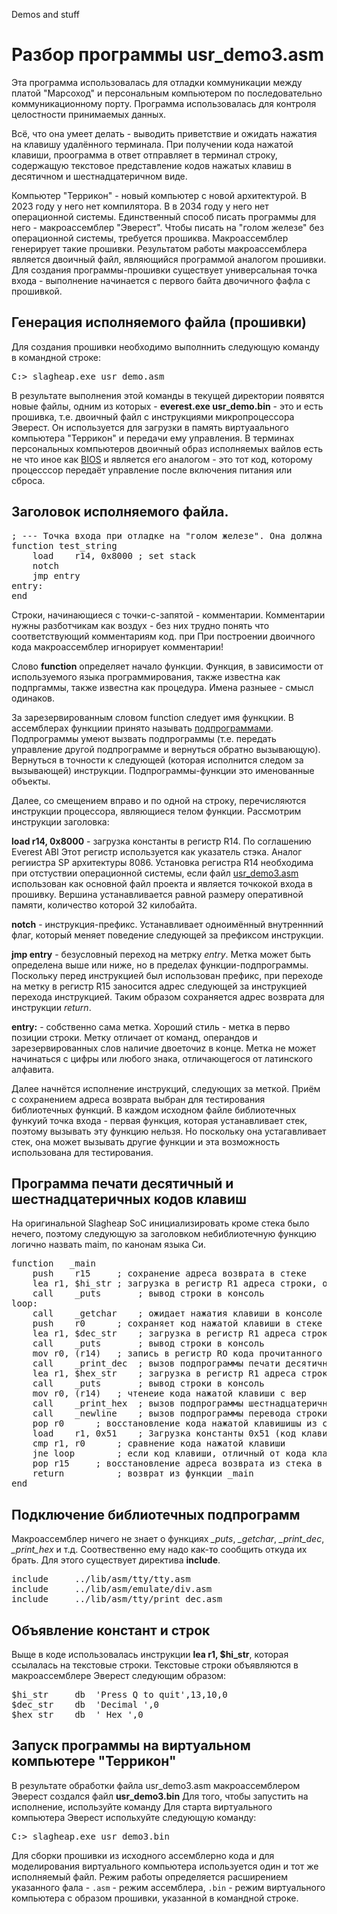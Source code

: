Demos and stuff

# Разбор программы usr_demo3.asm

Эта программа использовалась для отладки коммуникации между платой "Марсоход" и персональным компьютером по последовательно коммуникационному порту. Программа использовалась для контроля целостности принимаемых данных. 

Всё, что она умеет делать - выводить приветствие и ожидать нажатия на клавишу удалённого терминала. При получении кода нажатой клавиши, проограмма в ответ отправляет в терминал строку, содержащую текстовое представление кодов нажатых клавиш в десятичном и шестнадцатеричном виде.

Компьютер "Террикон" - новый компьютер с новой архитектурой.  В 2023 году у него нет компилятора. В в 2034 году у него нет операционной системы. Единственный способ писать программы для него - макроассемблер "Эверест". Чтобы писать на "голом железе" без операционной системы, требуется прошиква. Макроассемблер генерирует такие прошивки. Результатом работы макроассемблера является двоичный файл, являющийся программой аналогом прошивки. Для создания программы-прошивки существует универсальная точка входа - выполнение начинается с первого байта двочичного фафла с прошивкой. 

## Генерация исполняемого файла (прошивки)

Для создания прошивки необходимо выполннить следующую команду в командной строке:
<pre>
C:> slagheap.exe usr_demo.asm
</pre>

В результате выполнения этой команды в текущей директории появятся новые файлы, одним из которых - **everest.exe usr_demo.bin** - это и есть прошивка, т.е. двоичный файл с инструкциями микропроцессора Эверест. Он используется для загрузки в память виртуаального компьютера "Террикон" и передачи ему управления.
В терминах персональных компьютеров двоичный образ исполняемых вайлов есть не что иное как [BIOS](https://ru.wikipedia.org/wiki/BIOS) и является его аналогом - это тот код, которому процесссор передаёт управление после включения питания или сброса.

## Заголовок исполняемого файла.

<pre>
; --- Точка входа при отладке на "голом железе". Она должна быть первой в файле
function test_string
	load	r14, 0x8000 ; set stack
	notch
	jmp	entry
entry:
end
</pre>

Строки, начинающиеся с точки-с-запятой - комментарии. Комментарии нужны разботчикам как воздух - без них трудно понять что соответствующий комментариям код. при При построении двоичного кода макроассемблер игнорирует комментарии!

Слово **function** определяет начало функции. Функция, в зависимости  от используемого языка программирования, также известна как подпргаммы, также известна как процедура. Имена разныее - смысл одинаков. 

За зарезервированным словом function следует имя функцкии. В ассемблерах функциии принято называть [подпрограммами](https://ru.wikipedia.org/wiki/Подпрограмма). Подпрограммы умеют вызвать подпрограммы  (т.е. передать управление другой подпрограмме и вернуться обратно вызывающую). Вернуться в точности к следующей (которая  исполнится следом за вызывающей) инструкции. Подпрограммы-функции это именованные объекты.

Далее, со смещением вправо и по одной на строку, перечисляются инструкции процессора, являющиеся телом функции. Рассмотрим инструкции заголовка: 

**load	r14, 0x8000** - загрузка константы в регистр R14. По соглашению Everest ABI Этот регистр используется как указатель стэка. Аналог региистра SP архитектуры 8086. Установка регистра R14 необходима при отстуствии операционной системы, если файл [usr_demo3.asm](usr_demo3.asm) использован как основной файл проекта и является точкокой входа в прошивку. Вершина устанавливается равной размеру оперативной памяти, количество которой 32 килобайта.

**notch** - инструкция-префикс. Устанавливает одноимённый внутреннний флаг, который меняет поведение следующей за префиксом инструкции.

**jmp	entry** - безусловный переход на метрку *entry*. Метка может быть определена выше или ниже, но в пределах функции-подпрограммы. Поскольку перед инструкцией был использован префикс, при переходе на метку в регистр R15 заносится адрес следующей за инструкцией перехода инструкцией. Таким образом сохраняется адрес возврата для инструкции *return*.

**entry:** - собственно сама метка. Хороший стиль - метка в перво позиции строки. Метку отличает от команд, операндов и зарезервированных слов наличие двоеточиz в конце. Метка не может начинаться с цифры или любого знака, отличающегося от латинского алфавита.

Далее начнётся исполнение инструкций, следующих за меткой. Приём с сохранением адреса возврата выбран для тестирования библиотечных функций. В каждом исходном файле библиотечных функуий точка входа - первая функция, которая устанавливает стек, поэтому вызывать эту функцию нельзя. Но поскольку она устагавливает стек, она может вызывать другие функции и эта возможность использована для тестирования. 

## Программа печати десятичный и шестнадцатеричных кодов клавиш

На оригинальной Slagheap SoC инициализировать кроме стека было нечего, поэтому следующую за заголовком  небиблиотечную функцию логично назвать maim, по канонам языка Си.

<pre>
function   _main
	push	r15		; сохранение адреса возврата в стеке
	lea	r1, $hi_str	; загрузка в регистр R1 адреса строки, объявленной где-то за пределами функции
	call	_puts		; вывод строки в консоль
loop:
	call	_getchar	; ожидает нажатия клавиши в консоле
	push	r0		; сохраняет код нажатой клавиши в стеке
	lea	r1, $dec_str	; загрузка в регистр R1 адреса строки
	call	_puts		; вывод строки в консоль
	mov	r0, (r14)	; запись в регистр RO кода прочитанного символа, сохранённого в стеке
	call	_print_dec	; вызов подпрограммы печати десятичного числа
	lea	r1, $hex_str	; загрузка в регистр R1 адреса строки
	call	_puts		; вывод строки в консоль
	mov	r0, (r14)	; чтенеие кода нажатой клавиши с вер
	call	_print_hex	; вызов подпрограммы шестнадцатеричного числа
	call	_newline	; вызов подпрограммы перевода строки
	pop	r0		; восстановление кода нажатой клавишишы из стека в регистр R0
	load	r1, 0x51	; Загрузка константы 0x51 (код клавиши Q) в регистр R1
	cmp	r1, r0		; сравнение кода нажатой клавиши
	jne	loop		; если код клавиши, отличный от кода клавишиQ, то переход на метку loop - начало цикла
	pop	r15		; восстановление адреса возврата из стека в регистр R15
	return			; возврат из функции _main
end
</pre>

## Подключение библиотечных подпрограмм

Макроассемблер ничего не знает о функциях *_puts*, *_getchar*, *_print_dec*, *_print_hex* и т.д. Соотвественно ему надо как-то сообщить откуда их брать.
Для этого существует директива **include**.

<pre>
include		../lib/asm/tty/tty.asm
include		../lib/asm/emulate/div.asm
include		../lib/asm/tty/print_dec.asm
</pre>

## Объявление констант и строк

Выще в коде использовалась инструкции **lea   r1, $hi_str**, которая ссылалась на текстовые строки. Текстовые строки объявляются в макроассемблере Эверест следующим образом:
<pre>
$hi_str		db	'Press Q to quit',13,10,0
$dec_str	db	'Decimal ',0
$hex_str	db	' Hex ',0
</pre>

## Запуск программы на виртуальном компьютере "Террикон"

В результате обработки файла usr_demo3.asm макроассемблером Эверест создался файл **usr_demo3.bin**
Для того, чтобы запустить на исполнение, используйте команду 
Для старта виртуального компьютера Эверест испольхуйте следующую команду:
<pre>
C:> slagheap.exe usr_demo3.bin
</pre>

Для сборки прошивки из исходного ассемблерно кода и для моделирования виртуального компьютера используется один и тот же исполняемый файл. Режим работы определяется расширением указанного фала - ```.asm``` - режим ассемблера, ```.bin``` - режим виртуального компьютера с образом прошивки, указанной в командной строке.

